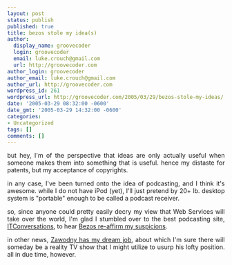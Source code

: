 ```yaml
---
layout: post
status: publish
published: true
title: bezos stole my idea(s)
author:
  display_name: groovecoder
  login: groovecoder
  email: luke.crouch@gmail.com
  url: http://groovecoder.com
author_login: groovecoder
author_email: luke.crouch@gmail.com
author_url: http://groovecoder.com
wordpress_id: 261
wordpress_url: http://groovecoder.com/2005/03/29/bezos-stole-my-ideas/
date: '2005-03-29 08:32:00 -0600'
date_gmt: '2005-03-29 14:32:00 -0600'
categories:
- Uncategorized
tags: []
comments: []
---
```

<div style="text-align: justify;">but hey, I'm of the perspective that ideas are only actually useful when someone makes them into something that is useful. hence my distaste for patents, but my acceptance of copyrights.</p>
<p>in any case, I've been turned onto the idea of podcasting, and I think it's awesome. while I do not have iPod (yet), I'll just pretend by 20+ lb. desktop system is "portable" enough to be called a podcast receiver.</p>
<p>so, since anyone could pretty easily decry my view that Web Services will take over the world, I'm glad I stumbled over to the best podcasting site, <a href="http://www.itconversations.com/index.html">ITConversations</a>, to hear <a href="http://www.itconversations.com/shows/detail297.html">Bezos re-affirm my suspicions</a>.</p>
<p>in other news, <a href="http://developer.yahoo.net/blog/">Zawodny has my dream job</a>, about which I'm sure there will someday be a reality TV show that I might utilize to usurp his lofty position. all in due time, however.</div>
